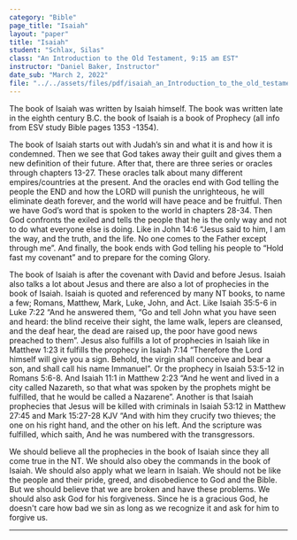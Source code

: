```yaml
---
category: "Bible"
page_title: "Isaiah"
layout: "paper"
title: "Isaiah"
student: "Schlax, Silas"
class: "An Introduction to the Old Testament, 9:15 am EST"
instructor: "Daniel Baker, Instructor"
date_sub: "March 2, 2022"
file: "../../assets/files/pdf/isaiah_an_Introduction_to_the_old_testament.pdf"
---
```


The book of Isaiah was written by Isaiah himself. The book was written late in the eighth century B.C. the book of Isaiah is a book of Prophecy (all info from ESV study Bible pages 1353 -1354).

The book of Isaiah starts out with Judah’s sin and what it is and how it is condemned. Then we see that God takes away their guilt and gives them a new definition of their future. After that, there are three series or oracles through chapters 13-27. These oracles talk about many different empires/countries at the present. And the oracles end with God telling the people the END and how the LORD will punish the unrighteous, he will eliminate death forever, and the world will have peace and be fruitful. Then we have God’s word that is spoken to the world in chapters 28-34. Then God confronts the exiled and tells the people that he is the only way and not to do what everyone else is doing. Like in John 14:6 “Jesus said to him, I am the way, and the truth, and the life. No one comes to the Father except through me”. And finally, the book ends with God telling his people to “Hold fast my covenant” and to prepare for the coming Glory.

The book of Isaiah is after the covenant with David and before Jesus. Isaiah also talks a lot about Jesus and there are also a lot of prophecies in the book of Isaiah. Isaiah is quoted and referenced by many NT books, to name a few; Romans, Matthew, Mark, Luke, John, and Act. Like Isaiah 35:5-6 in Luke 7:22 “And he answered them, “Go and tell John what you have seen and heard: the blind receive their sight, the lame walk, lepers are cleansed, and the deaf hear, the dead are raised up, the poor have good news preached to them”. Jesus also fulfills a lot of prophecies in Isaiah like in Matthew 1:23 it fulfills the prophecy in Isaiah 7:14 “Therefore the Lord himself will give you a sign. Behold, the virgin shall conceive and bear a son, and shall call his name Immanuel”. Or the prophecy in Isaiah 53:5-12 in Romans 5:6-8. And Isaiah 11:1 in Matthew 2:23 “And he went and lived in a city called Nazareth, so that what was spoken by the prophets might be fulfilled, that he would be called a Nazarene”. Another is that Isaiah prophecies that Jesus will be killed with criminals in Isaiah 53:12 in Matthew 27:45 and Mark 15:27-28 KJV “And with him they crucify two thieves; the one on his right hand, and the other on his left. And the scripture was fulfilled, which saith, And he was numbered with the transgressors.

We should believe all the prophecies in the book of Isaiah since they all come true in the NT. We should also obey the commands in the book of Isaiah. We should also apply what we learn in Isaiah. We should not be like the people and their pride, greed, and disobedience to God and the Bible. But we should believe that we are broken and have these problems. We should also ask God for his forgiveness. Since he is a gracious God, he doesn't care how bad we sin as long as we recognize it and ask for him to forgive us.

---